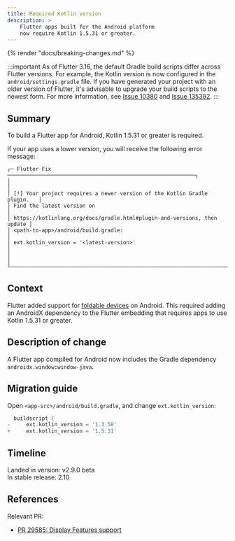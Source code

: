 ```yaml
---
title: Required Kotlin version 
description: >
    Flutter apps built for the Android platform
    now require Kotlin 1.5.31 or greater.
---
```


{% render "docs/breaking-changes.md" %}

:::important
As of Flutter 3.16, the default Gradle build scripts differ across
Flutter versions. For example, the Kotlin version is now
configured in the `android/settings.gradle` file.
If you have generated your project with
an older version of Flutter, it's advisable to upgrade
your build scripts to the newest form. For more information,
see [Issue 10380][] and [Issue 135392].
:::

[Issue 10380]:  {{site.github}}/flutter/website/issues/10380
[Issue 135392]: {{site.github}}/flutter/flutter/issues/135392

## Summary

To build a Flutter app for Android, Kotlin 1.5.31 or greater is required.

If your app uses a lower version,
you will receive the following error message:

```plaintext noHighlight
┌─ Flutter Fix ────────────────────────────────────────────────────────────┐
│                                                                          │
│ [!] Your project requires a newer version of the Kotlin Gradle plugin.   │
│ Find the latest version on                                               │
│ https://kotlinlang.org/docs/gradle.html#plugin-and-versions, then update │
│ <path-to-app>/android/build.gradle:                                      │
│ ext.kotlin_version = '<latest-version>'                                  │
│                                                                          │
└──────────────────────────────────────────────────────────────────────────┘
```

## Context

Flutter added support for [foldable devices][1] on Android.
This required adding an AndroidX dependency to the Flutter embedding that
requires apps to use Kotlin 1.5.31 or greater.

## Description of change

A Flutter app compiled for Android now includes the Gradle dependency
`androidx.window:window-java`.

## Migration guide

Open `<app-src>/android/build.gradle`, and change `ext.kotlin_version`:

```groovy diff
  buildscript {
-     ext.kotlin_version = '1.3.50'
+     ext.kotlin_version = '1.5.31'
```

## Timeline

Landed in version: v2.9.0 beta<br>
In stable release: 2.10

## References

Relevant PR:

* [PR 29585: Display Features support][]


[PR 29585: Display Features support]: {{site.repo.engine}}/pull/29585

[1]: {{site.android-dev}}/guide/topics/large-screens/learn-about-foldables
